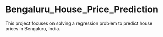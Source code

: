# Bengaluru_House_Price_Prediction
This project focuses on solving a regression problem to predict house prices in Bengaluru, India. 
